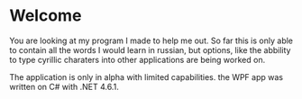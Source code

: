 # Welcome

You are looking at my program I made to help me out. So far this is only able to contain all the words I would learn in russian,
but options, like the abbility to type cyrillic charaters into other applications are being worked on.

The application is only in alpha with limited capabilities. the WPF app was written on C# with .NET 4.6.1.
